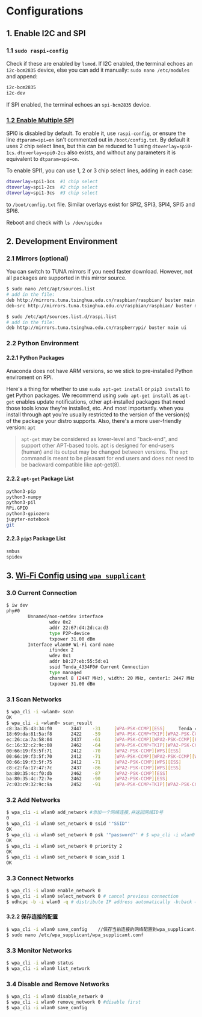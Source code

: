 # Configurations
## 1. Enable I2C and SPI
### 1.1 `sudo raspi-config`
Check if these are enabled by `lsmod`. If I2C enabled, the terminal echoes an `i2c-bcm2835` device, else you can add it manually: `sudo nano /etc/modules` and append:

```bash
i2c-bcm2835
i2c-dev
```

If SPI enabled, the terminal echoes an `spi-bcm2835` device.

### [1.2 Enable Multiple SPI](https://www.raspberrypi.org/documentation/hardware/raspberrypi/spi/README.md)
SPI0 is disabled by default. To enable it, use `raspi-config`, or ensure the line `dtparam=spi=on` isn't commented out in `/boot/config.txt`. By default it uses 2 chip select lines, but this can be reduced to 1 using `dtoverlay=spi0-1cs`. `dtoverlay=spi0-2cs` also exists, and without any parameters it is equivalent to `dtparam=spi=on`.

To enable SPI1, you can use 1, 2 or 3 chip select lines, adding in each case:

```bash
dtoverlay=spi1-1cs  #1 chip select
dtoverlay=spi1-2cs  #2 chip select
dtoverlay=spi1-3cs  #3 chip select
```

to `/boot/config.txt` file. Similar overlays exist for SPI2, SPI3, SPI4, SPI5 and SPI6.

Reboot and check with `ls /dev/spidev`

## 2. Development Environment
### 2.1 Mirrors (optional)
You can switch to TUNA mirrors if you need faster download. However, not all packages are supported in this mirror source.

```bash
$ sudo nano /etc/apt/sources.list
# add in the file:
deb http://mirrors.tuna.tsinghua.edu.cn/raspbian/raspbian/ buster main non-free contrib rpi
deb-src http://mirrors.tuna.tsinghua.edu.cn/raspbian/raspbian/ buster main non-free contrib rpi

$ sudo /etc/apt/sources.list.d/raspi.list
# add in the file:
deb http://mirrors.tuna.tsinghua.edu.cn/raspberrypi/ buster main ui
```

### 2.2 Python Environment
#### 2.2.1 Python Packages
Anaconda does not have ARM versions, so we stick to pre-installed Python enviroment on RPi. 

Here's a thing for whether to use `sudo apt-get install` or `pip3 install` to get Python packages. We recommend using `sudo apt-get install` as  `apt-get` enables update notifications, other apt-installed packages that need those tools know they're installed, etc. And most importantly. when you install through apt you're usually restricted to the version of the version(s) of the package your distro supports. Also, there's a more user-friendly version: `apt`

> `apt-get` may be considered as lower-level and "back-end", and support other APT-based tools. apt is designed for end-users (human) and its output may be changed between versions.
> The `apt` command is meant to be pleasant for end users and does not need to be backward compatible like apt-get(8).

#### 2.2.2 `apt-get` Package List
```bash
python3-pip
python3-numpy
python3-pil
RPi.GPIO
python3-gpiozero
jupyter-notebook
git
```

#### 2.2.3 `pip3` Package List
```bash
smbus
spidev
```

## 3. [Wi-Fi Config using `wpa_supplicant`](https://cloud.tencent.com/developer/article/1379709?from=information.detail.linux%20%E8%87%AA%E5%8A%A8%E8%BF%9E%E6%8E%A5wifi)

### 3.0 Current Connection
```bash
$ iw dev
phy#0
        Unnamed/non-netdev interface
                wdev 0x2
                addr 22:67:d4:2d:ca:d3
                type P2P-device
                txpower 31.00 dBm
        Interface wlan0# Wi-Fi card name
                ifindex 2
                wdev 0x1
                addr b8:27:eb:55:5d:e1
                ssid Tenda_4334F0# Current Connection
                type managed
                channel 8 (2447 MHz), width: 20 MHz, center1: 2447 MHz
                txpower 31.00 dBm
```

### 3.1 Scan Networks
```bash
$ wpa_cli -i <wlan0> scan
OK
$ wpa_cli -i <wlan0> scan_result
c8:3a:35:43:34:f0       2447    -31     [WPA-PSK-CCMP][ESS]     Tenda_4334F0
18:69:da:81:5a:f8       2422    -59     [WPA-PSK-CCMP+TKIP][WPA2-PSK-CCMP+TKIP][ESS]    CMCC-E2DT
ec:26:ca:7a:58:04       2437    -61     [WPA-PSK-CCMP][WPA2-PSK-CCMP][ESS]      TP-LINK_2429
6c:16:32:c2:9c:08       2462    -64     [WPA-PSK-CCMP+TKIP][WPA2-PSK-CCMP+TKIP][WPS][ESS]       lnunicom_7Zjn
00:66:19:f3:5f:71       2412    -70     [WPA2-PSK-CCMP][WPS][ESS]
00:66:19:f3:5f:70       2412    -71     [WPA-PSK-CCMP][WPA2-PSK-CCMP][WPS][ESS] ChinaUnicom-33333
00:66:19:f3:5f:75       2412    -71     [WPA2-PSK-CCMP][WPS][ESS]
c8:c2:fa:17:47:7c       2437    -86     [WPA2-PSK-CCMP][WPS][ESS]       HUAWEI-FFZ389
ba:80:35:4c:f0:db       2462    -87     [WPA2-PSK-CCMP][ESS]
ba:80:35:4c:72:7e       2462    -90     [WPA2-PSK-CCMP][ESS]
7c:03:c9:32:9c:9a       2452    -91     [WPA-PSK-CCMP+TKIP][WPA2-PSK-CCMP+TKIP][WPS][ESS]       ChinaNet-3F4z
```

### 3.2 Add Networks
```bash
$ wpa_cli -i wlan0 add_network #添加一个网络连接,并返回网络ID号
0
$ wpa_cli -i wlan0 set_network 0 ssid '"SSID"'
OK
$ wpa_cli -i wlan0 set_network 0 psk '"password"' # $ wpa_cli -i wlan0 set_network 0 key_mgmt NONE; if no password is needed
OK
$ wpa_cli -i wlan0 set_network 0 priority 2
OK
$ wpa_cli -i wlan0 set_network 0 scan_ssid 1
OK
``` 

### 3.3 Connect Networks
```bash
$ wpa_cli -i wlan0 enable_network 0
$ wpa_cli -i wlan0 select_network 0 # cancel previous connection
$ udhcpc -b -i wlan0 -q # distribute IP address automatically -b:back –i:specify interface –q:quit
```

#### 3.2.2 保存连接的配置
```bash
$ wpa_cli -i wlan0 save_config    //保存当前连接的网络配置到wpa_supplicant.conf文件中,使得下次自动连接
$ sudo nano /etc/wpa_supplicant/wpa_supplicant.conf
```

### 3.3 Monitor Networks
```bash
$ wpa_cli -i wlan0 status
$ wpa_cli -i wlan0 list_network
```

### 3.4 Disable and Remove Networks
```bash
$ wpa_cli -i wlan0 disable_network 0
$ wpa_cli -i wlan0 remove_network 0 #disable first
$ wpa_cli -i wlan0 save_config
```
<!--stackedit_data:
eyJoaXN0b3J5IjpbMzM5NTY3ODgzLC05Mjc5NTY3ODUsMTcxMD
M1MTQ5MywtODQ5NzIyNTEwLDI3MzY2NjI4MSwtMTIxNDQwOTU4
NywxMjAwNTQzOTIxLC0xODY2OTMxMjEzLC0xOTM0MjMzMDEzLC
01MzQ0Njc4MDAsNzU5OTAwNDQwLDE5NTkyOTQ3MTcsMzcwMDE4
ODksMjEwNjQwMDEzLC0xNTI1MjA4NDE3LDE2MTQ1MDY2MjksLT
IzNjA3MzU1MCwtMTYzMDA3MDIyLDE4MDkzNDA4MjgsMTk4MjIw
NDEwMV19
-->